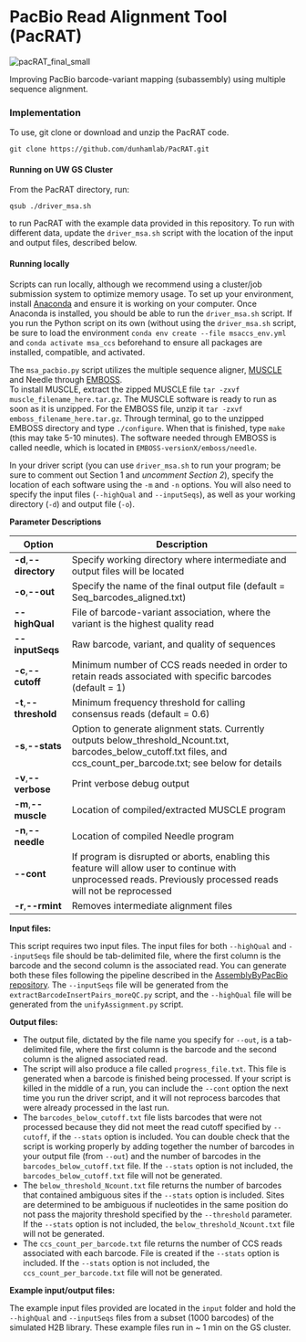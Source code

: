 # PacBio Read Alignment Tool (PacRAT)

![pacRAT_final_small](https://user-images.githubusercontent.com/50029049/129951417-ef55a258-e6ba-40c8-8e97-eb1aca1e8d01.png)

Improving PacBio barcode-variant mapping (subassembly) using multiple sequence alignment.

### Implementation

To use, git clone or download and unzip the PacRAT code. 

`git clone https://github.com/dunhamlab/PacRAT.git`

#### Running on UW GS Cluster

From the PacRAT directory, run: 

`qsub ./driver_msa.sh`

to run PacRAT with the example data provided in this repository. To run with different data, update the `driver_msa.sh` script with the location of the input and output files, described below. 

#### Running locally

Scripts can run locally, although we recommend using a cluster/job submission system to optimize memory usage. 
To set up your environment, install [Anaconda](https://docs.conda.io/projects/conda/en/latest/user-guide/install/) and ensure it is working on your computer. Once Anaconda is installed, you should be able to run the `driver_msa.sh` script. If you run the Python script on its own (without using the `driver_msa.sh` script, be sure to load the environment `conda env create --file msaccs_env.yml` and `conda activate msa_ccs` beforehand to ensure all packages are installed, compatible, and activated.

The `msa_pacbio.py` script utilizes the multiple sequence aligner, [MUSCLE](https://www.drive5.com/muscle/downloads.htm) and Needle through 
[EMBOSS](http://emboss.sourceforge.net/docs/adminguide/node7.html).  
To install MUSCLE, extract the zipped MUSCLE file `tar -zxvf muscle_filename_here.tar.gz`. The MUSCLE software is ready to run as soon as it is unzipped. For the EMBOSS file, unzip it `tar -zxvf emboss_filename_here.tar.gz`. Through terminal, go to the unzipped EMBOSS directory and type `./configure`. When that is finished, type `make` (this may take 5-10 minutes). The software needed through EMBOSS is called needle, which is located in `EMBOSS-versionX/emboss/needle`.  


In your driver script (you can use `driver_msa.sh` to run your program; be sure to comment out Section 1 and *uncomment Section 2*), specify the location of each software using the `-m` and `-n` options. You will also need to specify the input files (`--highQual` and `--inputSeqs`), as well as your working directory (`-d`) and output file (`-o`).

**Parameter Descriptions**
  
| Option | Description |
|--------|-------------|
| **-d**,**--directory**	| Specify working directory where intermediate and output files will be located |
| **-o**,**--out** |	Specify the name of the final output file  (default = Seq_barcodes_aligned.txt) |
| **--highQual** | File of barcode-variant association, where the variant is the highest quality read  |
| **--inputSeqs** | Raw barcode, variant, and quality of sequences |
| **-c**,**--cutoff** |	Minimum number of CCS reads needed in order to retain reads associated with specific barcodes (default = 1) |
| **-t**,**--threshold** |	Minimum frequency threshold for calling consensus reads (default = 0.6) |
| **-s**,**--stats**  | Option to generate alignment stats. Currently outputs below_threshold_Ncount.txt, barcodes_below_cutoff.txt files, and ccs_count_per_barcode.txt; see below for details |
| **-v**,**--verbose** |	Print verbose debug output |
| **-m**,**--muscle** | Location of compiled/extracted MUSCLE program |
| **-n**,**--needle** | Location of compiled Needle program |
| **--cont** | If program is disrupted or aborts, enabling this feature will allow user to continue with unprocessed reads. Previously processed reads will not be reprocessed |
| **-r**,**--rmint** | Removes intermediate alignment files |

**Input files:**

This script requires two input files. The input files for both `--highQual` and `--inputSeqs` file should be tab-delimited file, where the first column is the barcode and the second column is the associated read. You can generate both these files following the pipeline described in the [AssemblyByPacBio repository](https://github.com/shendurelab/AssemblyByPacBio). The `--inputSeqs` file will be generated from the `extractBarcodeInsertPairs_moreQC.py` script, and the `--highQual` file will be generated from the `unifyAssignment.py` script.

**Output files:**
  * The output file, dictated by the file name you specify for `--out`, is a tab-delimited file, where the first column is the barcode and the second column is the aligned associated read. 
  * The script will also produce a file called `progress_file.txt`. This file is generated when a barcode is finished being processed. If your script is killed in the middle of a run, you can include the `--cont` option the next time you run the driver script, and it will not reprocess barcodes that were already processed in the last run.
  * The `barcodes_below_cutoff.txt` file lists barcodes that were not processed because they did not meet the read cutoff specified by `--cutoff`, if the `--stats` option is included. You can double check that the script is working properly by adding together the number of barcodes in your output file (from `--out`) and the number of barcodes in the `barcodes_below_cutoff.txt` file. If the `--stats` option is not included, the `barcodes_below_cutoff.txt` file will not be generated.
  * The `below_threshold_Ncount.txt` file returns the number of barcodes that contained ambiguous sites if the `--stats` option is included. Sites are determined to be ambiguous if nucleotides in the same position do not pass the majority threshold specified by the `--threshold` parameter. If the `--stats` option is not included, the `below_threshold_Ncount.txt` file will not be generated.
  * The `ccs_count_per_barcode.txt` file returns the number of CCS reads associated with each barcode. File is created if the `--stats` option is included. If the `--stats` option is not included, the `ccs_count_per_barcode.txt` file will not be generated.
 
 **Example input/output files:**
 
 The example input files provided are located in the `input` folder and hold the `--highQual` and `--inputSeqs` files from a subset (1000 barcodes) of the simulated H2B library. These example files run in ~ 1 min on the GS cluster. 
